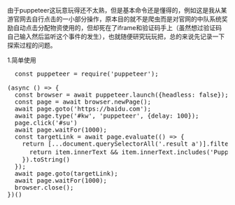 由于puppeteer这玩意玩得还不太熟，但是基本命令还是懂得的，例如这是我从某游官网去自行点击的一小部分操作，原本目的就不是爬虫而是对官网的中队系统奖励自动点击分配物资使用的，但却死在了iframe和验证码手上（虽然想过验证码自己输入然后监听这个事件的发生），也就随便研究玩玩把，总的来说先记录一下探索过程的问题。

1.简单使用
<pre>
  const puppeteer = require('puppeteer');

(async () => {
  const browser = await puppeteer.launch({headless: false});
  const page = await browser.newPage();
  await page.goto('https://baidu.com');
  await page.type('#kw', 'puppeteer', {delay: 100});
  page.click('#su')
  await page.waitFor(1000);
  const targetLink = await page.evaluate(() => {
    return [...document.querySelectorAll('.result a')].filter(item => {
      return item.innerText && item.innerText.includes('Puppeteer的入门和实践')
    }).toString()
  });
  await page.goto(targetLink);
  await page.waitFor(1000);
  browser.close();
})()
</pre>
